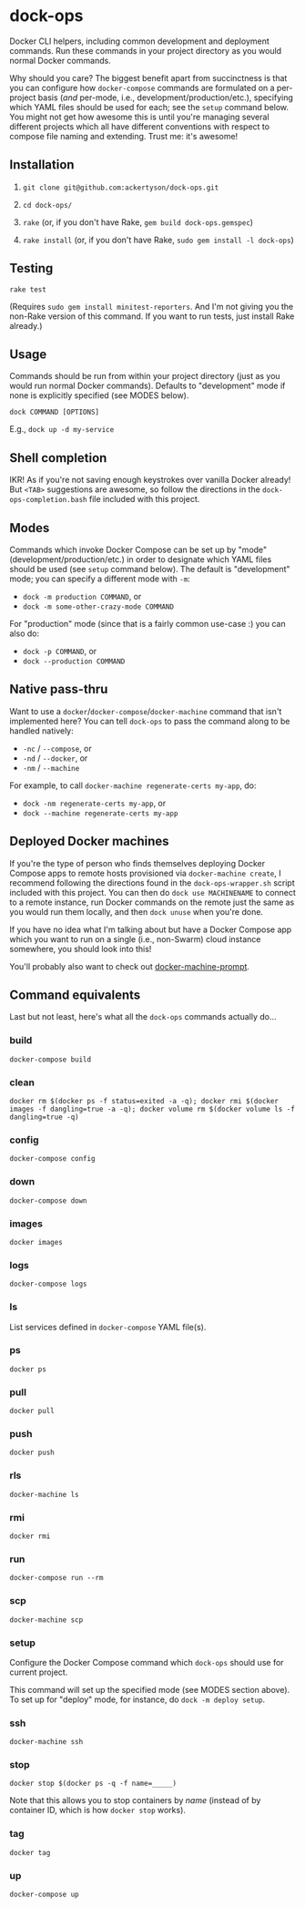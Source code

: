 # dock-ops

Docker CLI helpers, including common development and deployment commands. Run
these commands in your project directory as you would normal Docker commands.

Why should you care? The biggest benefit apart from succinctness is that you can
configure how `docker-compose` commands are formulated on a per-project basis
(_and_ per-mode, i.e., development/production/etc.), specifying which YAML files
should be used for each; see the `setup` command below. You might not get how
awesome this is until you're managing several different projects which all have
different conventions with respect to compose file naming and extending. Trust
me: it's awesome!

## Installation

1. `git clone git@github.com:ackertyson/dock-ops.git`

2. `cd dock-ops/`

3. `rake` (or, if you don't have Rake, `gem build dock-ops.gemspec`)

4. `rake install` (or, if you don't have Rake, `sudo gem install -l dock-ops`)

## Testing

`rake test`

(Requires `sudo gem install minitest-reporters`. And I'm not giving you the
non-Rake version of this command. If you want to run tests, just install Rake
already.)

## Usage

Commands should be run from within your project directory (just as you would run
normal Docker commands). Defaults to "development" mode if none is explicitly
specified (see MODES below).

`dock COMMAND [OPTIONS]`

E.g., `dock up -d my-service`

## Shell completion

IKR! As if you're not saving enough keystrokes over vanilla Docker already! But
`<TAB>` suggestions are awesome, so follow the directions in the
`dock-ops-completion.bash` file included with this project.

## Modes

Commands which invoke Docker Compose can be set up by "mode"
(development/production/etc.) in order to designate which YAML files should be
used (see `setup` command below). The default is "development" mode; you can
specify a different mode with `-m`:

- `dock -m production COMMAND`, or
- `dock -m some-other-crazy-mode COMMAND`

For "production" mode (since that is a fairly common use-case :) you can also
do:

- `dock -p COMMAND`, or
- `dock --production COMMAND`

## Native pass-thru

Want to use a `docker`/`docker-compose`/`docker-machine` command that isn't
implemented here? You can tell `dock-ops` to pass the command along to be
handled natively:

- `-nc` / `--compose`, or
- `-nd` / `--docker`, or
- `-nm` / `--machine`

For example, to call `docker-machine regenerate-certs my-app`, do:

- `dock -nm regenerate-certs my-app`, or
- `dock --machine regenerate-certs my-app`

## Deployed Docker machines

If you're the type of person who finds themselves deploying Docker Compose apps
to remote hosts provisioned via `docker-machine create`, I recommend following
the directions found in the `dock-ops-wrapper.sh` script included with this
project. You can then do `dock use MACHINENAME` to connect to a remote instance,
run Docker commands on the remote just the same as you would run them locally,
and then `dock unuse` when you're done.

If you have no idea what I'm talking about but have a Docker Compose app which
you want to run on a single (i.e., non-Swarm) cloud instance somewhere, you
should look into this!

You'll probably also want to check out [docker-machine-prompt](https://github.com/docker/machine/blob/master/contrib/completion/bash/docker-machine-prompt.bash).

## Command equivalents

Last but not least, here's what all the `dock-ops` commands actually do...

### build

`docker-compose build`

### clean

`docker rm $(docker ps -f status=exited -a -q); docker rmi $(docker images -f dangling=true -a -q); docker volume rm $(docker volume ls -f dangling=true -q)`

### config

`docker-compose config`

### down

`docker-compose down`

### images

`docker images`

### logs

`docker-compose logs`

### ls

List services defined in `docker-compose` YAML file(s).

### ps

`docker ps`

### pull

`docker pull`

### push

`docker push`

### rls

`docker-machine ls`

### rmi

`docker rmi`

### run

`docker-compose run --rm`

### scp

`docker-machine scp`

### setup

Configure the Docker Compose command which `dock-ops` should use for current
project.

This command will set up the specified mode (see MODES section above).
To set up for "deploy" mode, for instance, do `dock -m deploy setup`.

### ssh

`docker-machine ssh`

### stop

`docker stop $(docker ps -q -f name=_____)`

Note that this allows you to stop containers by _name_ (instead of by container
ID, which is how `docker stop` works).

### tag

`docker tag`

### up

`docker-compose up`

